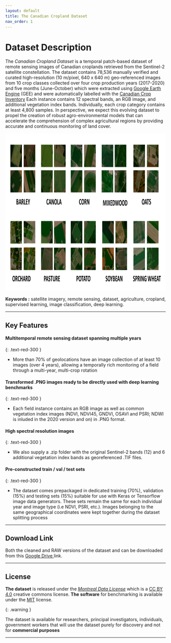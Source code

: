 ```yaml
---
layout: default
title: The Canadian Cropland Dataset
nav_order: 1
---
```


# Dataset Description

The *Canadian Cropland Dataset* is a temporal patch-based dataset of remote sensing images of Canadian croplands retrieved from the Sentinel-2 satellite constellation. The dataset contains 78,536 manually verified and curated high-resolution (10 m/pixel, 640 x 640 m) geo-referenced images from 10 crop classes collected over four crop production years (2017-2020) and five months (June-October) which were extracted using [Google Earth Engine](https://earthengine.google.com/  "Google Earth Engine") (GEE) and were automatically labelled with the [Canadian Crop Inventory](https://www.agr.gc.ca/atlas/aci "Canadian Crop Inventory") Each instance contains 12 spectral bands, an RGB image, and additional vegetation index bands. Individually, each crop category contains at least 4,800 samples. In perspective, we expect this evolving dataset to propel the creation of robust agro-environmental models that can accelerate the comprehension of complex agricultural regions by providing accurate and continuous monitoring of land cover.


<p align="center"><img src="figures/home/crop_mosaic_10_categories.png" alt="An overview of sample patches of the crop classes in the dataset. The images measure 64 x 64 pixels and have a spatial resolution of 10 m/pixel." width="980" height="495" /></p>

**Keywords :** satellite imagery, remote sensing, dataset, agriculture, cropland, supervised learning, image classification, deep learning.

___

## Key Features


#### **Multitemporal remote sensing dataset spanning multiple years** 
 {: .text-red-300 }   
 - More than 70% of geolocations have an image collection of at least 10 images (over 4 years), allowing a temporally rich monitoring of a field through a multi-year, multi-crop rotation

#### **Transformed .PNG images ready to be directly used with deep learning benchmarks** 
{: .text-red-300 }
- Each field instance contains an RGB image as well as common vegetation index images (NDVI, NDVI45, GNDVI, OSAVI and PSRI; NDWI is inluded in the 2020 version and on) in .PNG format.

#### **High spectral resolution images** 
 {: .text-red-300 }
 - We also supply a .zip folder with the original Sentinel-2 bands (12) and 6 additional vegetation index bands as georeferenced .TIF files. 

#### **Pre-constructed train / val / test sets** 
{: .text-red-300 }
- The dataset comes prepackaged in dedicated training (70%), validation (15%) and testing sets (15%) suitable for use with Keras or Tensorflow image data generators. These sets remain the same for each individual year and image type (i.e NDVI, PSRI, etc.). Images belonging to the same geographical coordinates were kept together during the dataset splitting process

___

## Download Link

Both the cleaned and RAW versions of the dataset and can be downloaded from this [Google Drive ](https://drive.google.com/drive/folders/1mNI8B5EMk0Xgvx2Pc9ztnQRaW9pXh8yb?usp=sharing "Link to dataset") link. 

___

## License 

**The dataset** is released under the [*Montreal Data License*](https://github.com/bioinfoUQAM/Canadian-cropland-dataset/blob/main/DATA_LICENSE) which is a [CC BY 4.0](https://creativecommons.org/licenses/by/4.0/) creative commons license. 
**The software** for benchmarking is available under the [MIT](https://github.com/bioinfoUQAM/Canadian-cropland-dataset/blob/main/CODE_LICENSE) license.

{: .warning }

The dataset is available for researchers, principal investigators, individuals, government workers that will use the dataset purely for discovery and not for **commercial purposes**

___
